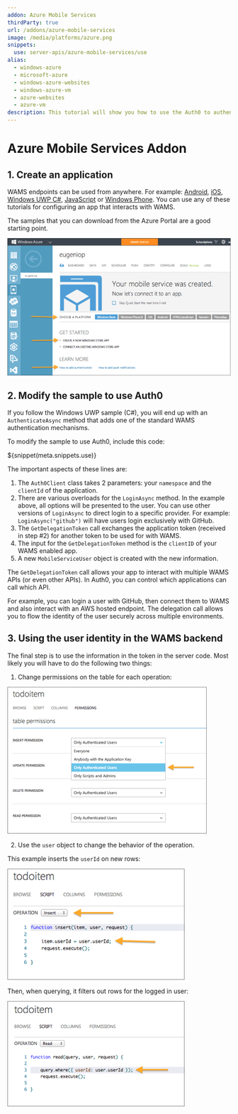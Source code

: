 ```yaml
---
addon: Azure Mobile Services
thirdParty: true
url: /addons/azure-mobile-services
image: /media/platforms/azure.png
snippets:
  use: server-apis/azure-mobile-services/use
alias:
  - windows-azure
  - microsoft-azure
  - windows-azure-websites
  - windows-azure-vm
  - azure-websites
  - azure-vm
description: This tutorial will show you how to use the Auth0 to authenticate and authorize Azure Mobile Services.
---
```


# Azure Mobile Services Addon

## 1. Create an application

WAMS endpoints can be used from anywhere. For example: [Android](/native-platforms/android), [iOS](/native-platforms/ios-objc), [Windows UWP C#](/native-platforms/windows-uwp-csharp), [JavaScript](/application-platforms/vanillajs) or [Windows Phone](/native-platforms/windowsphone). You can use any of these tutorials for configuring an app that interacts with WAMS.

The samples that you can download from the Azure Portal are a good starting point.

![](/media/articles/server-apis/azure-mobile-services/wams-tutorial-4.png)

## 2. Modify the sample to use Auth0

If you follow the Windows UWP sample (C#), you will end up with an `AuthenticateAsync` method that adds one of the standard WAMS authentication mechanisms.

To modify the sample to use Auth0, include this code:

${snippet(meta.snippets.use)}

The important aspects of these lines are:

1. The `Auth0Client` class takes 2 parameters: your `namespace` and the `clientId` of the application.
2. There are various overloads for the  `LoginAsync` method. In the example above, all options will be presented to the user. You can use other versions of `LoginAsync` to direct login to a specific provider. For example: `LoginAsync("github")` will have users login exclusively with GitHub.
3. The `GetDelegationToken` call exchanges the application token (received in step #2) for another token to be used for with WAMS.
4. The input for the `GetDelegationToken` method is the `clientID` of your WAMS enabled app.
5. A new `MobileServiceUser` object is created with the new information.

The `GetDelegationToken` call allows your app to interact with multiple WAMS APIs (or even other APIs). In Auth0, you can control which applications can call which API.

For example, you can login a user with GitHub, then connect them to WAMS and also interact with an AWS hosted endpoint. The delegation call allows you to flow the identity of the user securely across multiple environments.

## 3. Using the user identity in the WAMS backend

The final step is to use the information in the token in the server code. Most likely you will have to do the following two things:

1. Change permissions on the table for each operation:

  ![](/media/articles/server-apis/azure-mobile-services/wams-tutorial-5.png)

2. Use the `user` object to change the behavior of the operation.

This example inserts the `userId` on new rows:

![](/media/articles/server-apis/azure-mobile-services/wams-tutorial-6.png)

Then, when querying, it filters out rows for the logged in user:

![](/media/articles/server-apis/azure-mobile-services/wams-tutorial-7.png)
